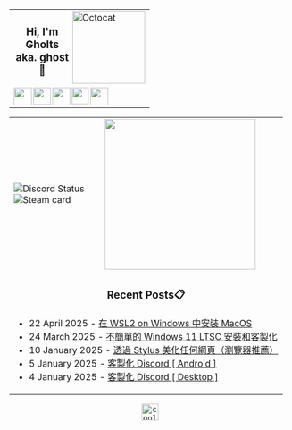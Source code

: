 <div align="center">
    <table>
        <tr>
          <td>
            <img align="right" src="https://raw.githubusercontent.com/Gholts/Gholts/refs/heads/main/Github%20Octocat.gif" alt="Octocat" width="130"/>
            <div align="center">
                
### Hi, I'm Gholts aka. ghost👋

<kbd>

[<img align="left" alt="" width="32px" src="https://cdn.simpleicons.org/Gmail/b5b5b5" />][gmail]
[<img align="left" alt="" width="31px" src="https://cdn.simpleicons.org/Telegram/b5b5b5" />][telegram]
[<img align="left" alt="" width="32px" src="https://cdn.simpleicons.org/Discord/b5b5b5" />][discord]
[<img align="left" alt="" width="30px" src="https://cdn.simpleicons.org/X/b5b5b5" />][twitter]
[<img align="left" alt="" width="32px" src="https://cdn.simpleicons.org/Spotify/b5b5b5" />][spotify]

</kbd></div></td></tr>
    </table>
    <table>
        <tr>
            <td>
                <img src="https://discord.c99.nl/widget/theme-4/1079047242352169083.png" alt="Discord Status" />
                <br />
                <img src="https://card.yuy1n.io/card/76561199492929554/dark,en,badge,group,bg-transparent,badges,games,reviews" alt="Steam card" /></td>
            <td>
                <a href="https://spotify-github-profile.kittinanx.com/api/view.svg?uid=mrcool06&redirect=true" target="_self" title="Open In Spotify">
                    <img src="https://spotify-github-profile.kittinanx.com/api/view.svg?uid=9xd9z2ps59m3kxcuefkgmm52w&cover_image=true&theme=compact&show_offline=false&background_color=transparent&text_color=cdd6f4&icon_color=cba6f7&title_color=94e2d5&interchange=true&bar_color_cover=true" style="height: 270px" /></a>
            </td>
        </tr>
        <tr>
            <td colspan="2">
                <div align="center">

### Recent Posts📋

</div><div align="left">
  
<!-- feed start -->
- 22 April 2025 - [在 WSL2 on Windows 中安裝 MacOS](https://blog.gholts.top/posts/Install-macos-in-archlinux-base-on-wsl2/)
- 24 March 2025 - [不簡單的 Windows 11 LTSC 安裝和客製化](https://blog.gholts.top/posts/windows-reinstall-setup-thinking/)
- 10 January 2025 - [透過 Stylus 美化任何網頁（瀏覽器推薦）](https://blog.gholts.top/posts/Stylus/)
- 5 January 2025 - [客製化 Discord [ Android ]](https://blog.gholts.top/posts/Customize-Discord-Android/)
- 4 January 2025 - [客製化 Discord [ Desktop ]](https://blog.gholts.top/posts/Customize-Discord/)
<!-- feed end -->

</div></td></tr>
    </table>
    <kbd align="center">
        <a href="https://github.com/Gholts">
            <img src="https://komarev.com/ghpvc/?username=Gholts&amp;color=lightgrey&label=github%20visits&amp;abbreviated=true&amp;style=for-the-badge" alt="cool" height="30" /></a>
    </kbd>
</div>

[twitter]: https://x.com/GhostMxv/
[telegram]: https://t.me/Gholts0c/
[discord]: https://discord.com/users/1079047242352169083
[gmail]: mailto:gholtsmxv@gholts.top
[spotify]: https://open.spotify.com/user/9xd9z2ps59m3kxcuefkgmm52w/
